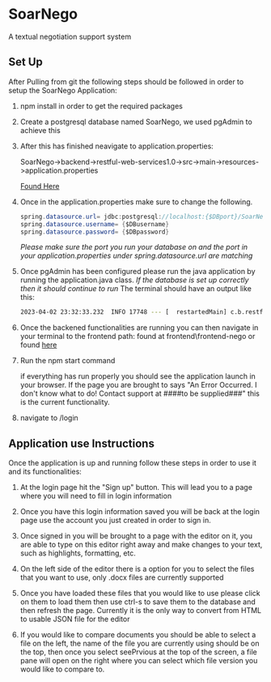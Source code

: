 # SoarNego

A textual negotiation support system

## Set Up

After Pulling from git the following steps should be followed in order to setup the
SoarNego Application:

1) npm install in order to get the required packages

2) Create a postgresql database named SoarNego, we used pgAdmin to achieve this

3) After this has finished neavigate to application.properties:

    SoarNego->backend->restful-web-services1.0->src->main->resources->application.properties

    [Found Here](backend/restful-web-services1.0/src/main/resources/application.properties)

4) Once in the application.properties make sure to change the following.

    ```java
    spring.datasource.url= jdbc:postgresql://localhost:{$DBport}/SoarNego
    spring.datasource.username= {$DBusername}
    spring.datasource.password= {$DBpassword}
    ```

    *Please make sure the port you run your database on and the port in your application.properties under spring.datasource.url are matching*

5) Once pgAdmin has been configured please run the java application by running the application.java class.
*If the database is set up correctly then it should continue to run*
    The terminal should have an output like this:

    ```bash
    2023-04-02 23:32:33.232  INFO 17748 --- [  restartedMain] c.b.restfulwebservices10.Application     : Started Application in 3.685 seconds (JVM running for 4.02)
    ```

6) Once the backened functionalities are running you can then navigate in your terminal to the frontend path: found at frontend\frontend-nego or found [here](frontend/frontend-nego)

7) Run the npm start command

    if everything has run properly you should see the application launch in your browser. If the page you are brought to says
    "An Error Occurred. I don't know what to do! Contact support at ####to be supplied###" this is the current functionality.

8) navigate to /login

## Application use Instructions

Once the application is up and running follow these steps in order to use it and its functionalities:

1) At the login page hit the "Sign up" button. This will lead you to a page where you will need to fill in login information

2) Once you have this login information saved you will be back at the login page use the account you just
created in order to sign in.

3) Once signed in you will be brought to a page with the editor on it, you are able to type on this editor right away
and make changes to your text, such as highlights, formatting, etc.

4) On the left side of the editor there is a option for you to select the files that you want to use, only .docx files are currently supported

5) Once you have loaded these files that you would like to use please click on them to load them then use ctrl-s to save them to the database and then
refresh the page. Currently it is the only way to convert from HTML to usable JSON file for the editor

6) If you would like to compare documents you should be able to select a file on the left, the name of the file you
are currently using should be on the top, then once you select seePrvious at the top of the screen, a file pane will open on the right where you
can select which file version you would like to compare to.
